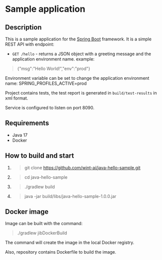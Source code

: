 # Sample application

## Description

This is a sample application for the [Spring Boot](https://spring.io/projects/spring-boot) framework.
It is a simple REST API with endpoint:

* `GET /hello` - returns a JSON object with a greeting message and the application environment name.
  example:

> {"msg":"Hello World!","env":"prod"}

Environment variable can be set to change the application environment name: SPRING_PROFILES_ACTIVE=prod

Project contains tests, the test report is generated in `build/test-results` in xml format.

Service is configured to listen on port 8090.

## Requirements
* Java 17
* Docker

## How to build and start

1. > git clone https://github.com/wint-ai/java-hello-sample.git
2. > cd java-hello-sample
3. > ./gradlew build
4. > java -jar build/libs/java-hello-sample-1.0.0.jar

## Docker image
Image can be built with the command:
> ./gradlew jibDockerBuild

The command will create the image in the local Docker registry.

Also, repository contains Dockerfile to build the image.

